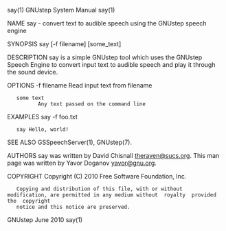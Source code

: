 say(1)                                                         GNUstep System Manual                                                        say(1)

NAME
       say - convert text to audible speech using the GNUstep speech engine

SYNOPSIS
       say [-f filename] [some_text]

DESCRIPTION
       say  is  a  simple  GNUstep tool which uses the GNUstep Speech Engine to convert input text to audible speech and play it through the sound
       device.

OPTIONS
       -f filename
              Read input text from filename

       some text
              Any text passed on the command line

EXAMPLES
       say -f foo.txt

       say Hello, world!

SEE ALSO
       GSSpeechServer(1), GNUstep(7).

AUTHORS
       say was written by David Chisnall <theraven@sucs.org>.  This man page was written by Yavor Doganov <yavor@gnu.org>.

COPYRIGHT
       Copyright (C) 2010 Free Software Foundation, Inc.

       Copying and distribution of this file, with or without modification, are permitted in any medium without  royalty  provided  the  copyright
       notice and this notice are preserved.

GNUstep                                                              June 2010                                                              say(1)
